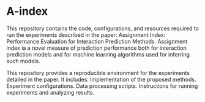 # A-index
This repository contains the code, configurations, and resources required to run the experiments described in the paper: Assignment Index: Performance Evaluation for Interaction
Prediction Methods.
Assignment index ia a novel measure of prediction
performance both for interaction prediction models and for machine learning algorithms used
for inferring such models.

This repository provides a reproducible environment for the experiments detailed in the paper. It includes:
Implementation of the proposed methods.
Experiment configurations.
Data processing scripts.
Instructions for running experiments and analyzing results.
